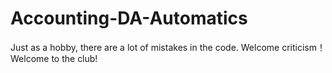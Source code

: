 # Accounting-DA-Automatics
Just as a hobby, there are a lot of mistakes in the code. Welcome criticism！
Welcome to the club!
